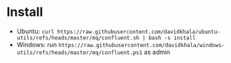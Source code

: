 
# Install

- Ubuntu: `curl https://raw.githubusercontent.com/davidkhala/ubuntu-utils/refs/heads/master/mq/confluent.sh | bash -s install`
- Windows: run `https://raw.githubusercontent.com/davidkhala/windows-utils/refs/heads/master/mq/confluent.ps1` as admin 